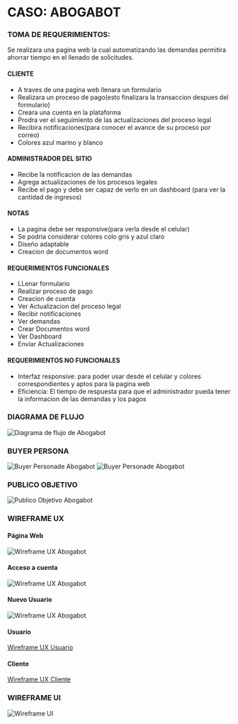 # CASO: ABOGABOT
### TOMA DE REQUERIMIENTOS:

Se realizara una pagina web la cual automatizando las demandas permitira ahorrar tiempo en el llenado de solicitudes.
#### CLIENTE
   * A traves de una pagina web llenara un formulario
   * Realizara un proceso de pago(esto finalizara la transaccion despues del formulario)
   * Creara una cuenta en la plataforma
   * Prodra ver el seguimiento de las actualizaciones del proceso legal
   * Recibira notificaciones(para conocer el avance de su proceso por correo)
   * Colores azul marino y blanco

#### ADMINISTRADOR DEL SITIO
* Recibe la notificacion de las demandas
* Agrega actualizaciones de los procesos legales
* Recibe el pago y debe ser capaz de verlo en un dashboard (para ver la cantidad de ingresos)

#### NOTAS
*  La pagina debe ser responsive(para verla desde el celular)
*  Se podria considerar colores colo gris y azul claro
*  Diseño adaptable
*  Creacion de documentos word

#### REQUERIMIENTOS FUNCIONALES
- LLenar formulario
- Realizar proceso de pago
- Creacion de cuenta
- Ver Actualizacion del proceso legal
- Recibir notificaciones
- Ver demandas
- Crear Documentos word
- Ver Dashboard
- Enviar Actualizaciones

#### REQUERIMIENTOS NO FUNCIONALES
- Interfaz responsive: para poder usar desde el celular y colores correspondientes y aptos para la pagina web
- Eficiencia: El tiempo de respuesta para que el administrador pueda tener la informacion de las demandas y los pagos

### DIAGRAMA DE FLUJO
![Diagrama de flujo de Abogabot](images/diagFlujo.png)

### BUYER PERSONA
![Buyer Personade Abogabot](images/Buyer_Persona1.png)
![Buyer Personade Abogabot](images/Buyer_Persona2.png)
### PUBLICO OBJETIVO
![Publico Objetivo Abogabot](images/Target_Audience.jpg)

### WIREFRAME UX
#### Página Web
![Wireframe UX Abogabot](images/Abogabot_UX/PWEB.png)
####  Acceso a cuenta
![Wireframe UX Abogabot](images/Abogabot_UX/Cuenta.png)
#### Nuevo Usuario
![Wireframe UX Abogabot](images/Abogabot_UX/NuevoUsu.png)
####  Usuario
[Wireframe UX Usuario](UX_usu.md)
####  Cliente
[Wireframe UX Cliente](UX_Cliente.md)
### WIREFRAME UI
![Wireframe UI](images/Abogabot_UI.png)


